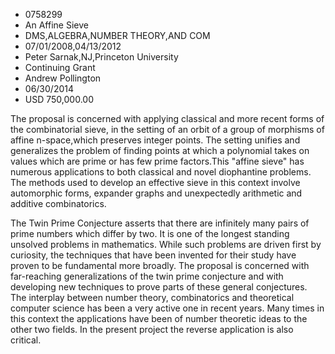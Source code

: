 
* 0758299
* An Affine Sieve
* DMS,ALGEBRA,NUMBER THEORY,AND COM
* 07/01/2008,04/13/2012
* Peter Sarnak,NJ,Princeton University
* Continuing Grant
* Andrew Pollington
* 06/30/2014
* USD 750,000.00

The proposal is concerned with applying classical and more recent forms of the
combinatorial sieve, in the setting of an orbit of a group of morphisms of
affine n-space,which preserves integer points. The setting unifies and
generalizes the problem of finding points at which a polynomial takes on values
which are prime or has few prime factors.This "affine sieve" has numerous
applications to both classical and novel diophantine problems. The methods used
to develop an effective sieve in this context involve automorphic forms,
expander graphs and unexpectedly arithmetic and additive combinatorics.

The Twin Prime Conjecture asserts that there are infinitely many pairs of prime
numbers which differ by two. It is one of the longest standing unsolved problems
in mathematics. While such problems are driven first by curiosity, the
techniques that have been invented for their study have proven to be fundamental
more broadly. The proposal is concerned with far-reaching generalizations of the
twin prime conjecture and with developing new techniques to prove parts of these
general conjectures. The interplay between number theory, combinatorics and
theoretical computer science has been a very active one in recent years. Many
times in this context the applications have been of number theoretic ideas to
the other two fields. In the present project the reverse application is also
critical.

